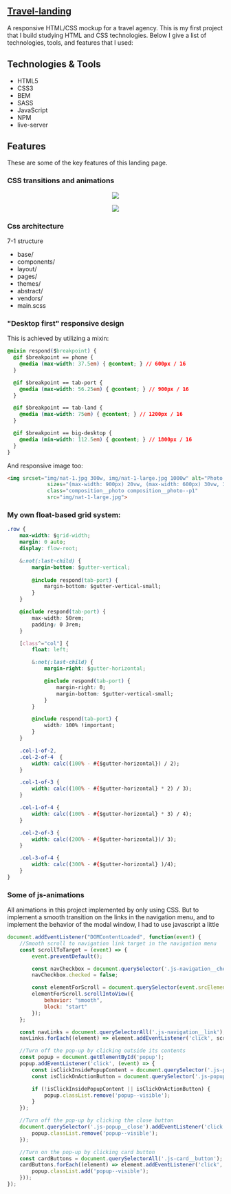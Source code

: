 ## [Travel-landing](https://voodooism.github.io/travel-landing)
A responsive HTML/CSS mockup for a travel agency. 
This is my first project that I build studying HTML and CSS technologies.
Below I give a list of technologies, tools, and features that I used:

## Technologies & Tools
+ HTML5
+ CSS3
+ BEM
+ SASS
+ JavaScript
+ NPM
+ live-server


## Features
These are some of the key features of this landing page.

### CSS transitions and animations
<p align="center">
    <img src="https://imgur.com/8c4HyyM.gif">
</p>
<p align="center">
    <img src="https://imgur.com/x0sBozV.gif">
</p>

### Css architecture  
7-1 structure
+ base/
+ components/
+ layout/
+ pages/
+ themes/
+ abstract/
+ vendors/
+ main.scss

### "Desktop first" responsive design

This is achieved by utilizing a mixin:

```css
@mixin respond($breakpoint) {
  @if $breakpoint == phone {
    @media (max-width: 37.5em) { @content; } // 600px / 16
  }

  @if $breakpoint == tab-port {
    @media (max-width: 56.25em) { @content; } // 900px / 16
  }

  @if $breakpoint == tab-land {
    @media (max-width: 75em) { @content; } // 1200px / 16
  }

  @if $breakpoint == big-desktop {
    @media (min-width: 112.5em) { @content; } // 1800px / 16
  }
}
```
And responsive image too:

```html
<img srcset="img/nat-1.jpg 300w, img/nat-1-large.jpg 1000w" alt="Photo 1"
             sizes="(max-width: 900px) 20vw, (max-width: 600px) 30vw, 300px"
             class="composition__photo composition__photo--p1"
             src="img/nat-1-large.jpg">
```

### My own float-based grid system:

```css
.row {
    max-width: $grid-width;
    margin: 0 auto;
    display: flow-root;

    &:not(:last-child) {
        margin-bottom: $gutter-vertical;
        
        @include respond(tab-port) {
            margin-bottom: $gutter-vertical-small;
        }
    }

    @include respond(tab-port) {
        max-width: 50rem;
        padding: 0 3rem;
    }

    [class^="col"] {
        float: left;

        &:not(:last-child) {
            margin-right: $gutter-horizontal;

            @include respond(tab-port) {
                margin-right: 0;
                margin-bottom: $gutter-vertical-small;
            }
        }

        @include respond(tab-port) {
            width: 100% !important;
        }
    }

    .col-1-of-2,
    .col-2-of-4  {
        width: calc((100% - #{$gutter-horizontal}) / 2);
    }

    .col-1-of-3 {
        width: calc((100% - #{$gutter-horizontal} * 2) / 3);
    }

    .col-1-of-4 {
        width: calc((100% - #{$gutter-horizontal} * 3) / 4);
    }

    .col-2-of-3 {
        width: calc((200% - #{$gutter-horizontal})/ 3);
    }

    .col-3-of-4 { 
        width: calc((300% - #{$gutter-horizontal} )/4);
    }
}
```

### Some of js-animations
All animations in this project implemented by only using CSS. But to implement a smooth transition on the links in the navigation menu,
and to implement the behavior of the modal window, I had to use javascript a little 

```javascript
document.addEventListener("DOMContentLoaded", function(event) {
    //Smooth scroll to navigation link target in the navigation menu
    const scrollToTarget = (event) => {
        event.preventDefault();

        const navCheckbox = document.querySelector('.js-navigation__checkbox');
        navCheckbox.checked = false;

        const elementForScroll = document.querySelector(event.srcElement.getAttribute('href'));
        elementForScroll.scrollIntoView({
            behavior: "smooth",
            block: "start"
        });
    };

    const navLinks = document.querySelectorAll('.js-navigation__link');
    navLinks.forEach((element) => element.addEventListener('click', scrollToTarget));

    //Turn off the pop-up by clicking outside its contents
    const popup = document.getElementById('popup');
    popup.addEventListener('click', (event) => {
        const isClickInsidePopupContent = document.querySelector('.js-popup__content').contains(event.target);
        const isClickOnActionButton = document.querySelector('.js-popup__content .js-btn').contains(event.target)

        if (!isClickInsidePopupContent || isClickOnActionButton) {
            popup.classList.remove('popup--visible');
        }
    });

    //Turn off the pop-up by clicking the close button
    document.querySelector('.js-popup__close').addEventListener('click', () => {
        popup.classList.remove('popup--visible');        
    });

    //Turn on the pop-up by clicking card button
    const cardButtons = document.querySelectorAll('.js-card__button');
    cardButtons.forEach((element) => element.addEventListener('click', () => {
        popup.classList.add('popup--visible');
    }));
});
```

